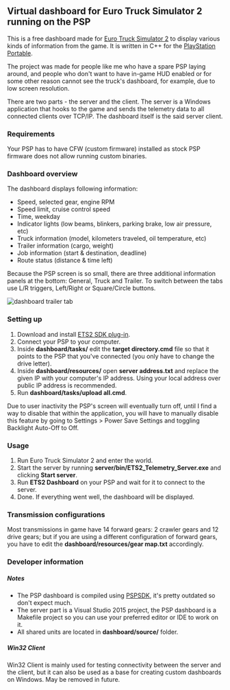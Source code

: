 ﻿## Virtual dashboard for Euro Truck Simulator 2 running on the PSP

This is a free dashboard made for [Euro Truck Simulator 2](https://eurotrucksimulator2.com) to display various kinds of information from the game. It is written in C++ for the [PlayStation Portable](https://en.wikipedia.org/wiki/PlayStation_Portable).

The project was made for people like me who have a spare PSP laying around, and people who don't want to have in-game HUD enabled or for some other reason cannot see the truck's dashboard, for example, due to low screen resolution.

There are two parts - the server and the client. The server is a Windows application that hooks to the game and sends the telemetry data to all connected clients over TCP/IP. The dashboard itself is the said server client.

### Requirements

Your PSP has to have CFW (custom firmware) installed as stock PSP firmware does not allow running custom binaries.

### Dashboard overview

The dashboard displays following information:

- Speed, selected gear, engine RPM
- Speed limit, cruise control speed
- Time, weekday
- Indicator lights (low beams, blinkers, parking brake, low air pressure, etc)
- Truck information (model, kilometers traveled, oil temperature, etc)
- Trailer information (cargo, weight)
- Job information (start & destination, deadline)
- Route status (distance & time left)

Because the PSP screen is so small, there are three additional information panels at the bottom: General, Truck and Trailer. To switch between the tabs use L/R triggers, Left/Right or Square/Circle buttons.

![dashboard trailer tab](https://i.imgur.com/CpS6fbH.png)

### Setting up

1. Download and install [ETS2 SDK plug-in](https://github.com/nlhans/ets2-sdk-plugin/releases).
2. Connect your PSP to your computer.
3. Inside **dashboard/tasks/** edit the **target directory.cmd** file so that it points to the PSP that you've connected (you only have to change the drive letter).
4. Inside **dashboard/resources/** open **server address.txt** and replace the given IP with your computer's IP address. Using your local address over public IP address is recommended.
4. Run **dashboard/tasks/upload all.cmd**.

Due to user inactivity the PSP's screen will eventually turn off, until I find a way to disable that within the application, you will have to manually disable this feature by going to Settings > Power Save Settings and toggling Backlight Auto-Off to Off.

### Usage

1. Run Euro Truck Simulator 2 and enter the world.
2. Start the server by running **server/bin/ETS2_Telemetry_Server.exe** and clicking **Start server**.
3. Run **ETS2 Dashboard** on your PSP and wait for it to connect to the server.
4. Done. If everything went well, the dashboard will be displayed.

### Transmission configurations

Most transmissions in game have 14 forward gears: 2 crawler gears and 12 drive gears; but if you are using a different configuration of forward gears, you have to edit the **dashboard/resources/gear map.txt** accordingly.

### Developer information

##### Notes

- The PSP dashboard is compiled using [PSPSDK](https://sourceforge.net/projects/minpspw), it's pretty outdated so don't expect much.
- The server part is a Visual Studio 2015 project, the PSP dashboard is a Makefile project so you can use your preferred editor or IDE to work on it.
- All shared units are located in **dashboard/source/** folder.

##### Win32 Client

Win32 Client is mainly used for testing connectivity between the server and the client, but it can also be used as a base for creating custom dashboards on Windows. May be removed in future.